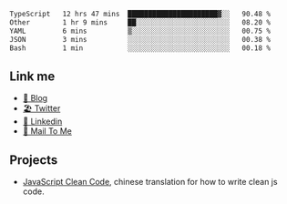 <!--START_SECTION:waka-->

```txt
TypeScript   12 hrs 47 mins  ██████████████████████▓░░   90.48 %
Other        1 hr 9 mins     ██░░░░░░░░░░░░░░░░░░░░░░░   08.20 %
YAML         6 mins          ▒░░░░░░░░░░░░░░░░░░░░░░░░   00.75 %
JSON         3 mins          ░░░░░░░░░░░░░░░░░░░░░░░░░   00.38 %
Bash         1 min           ░░░░░░░░░░░░░░░░░░░░░░░░░   00.18 %
```

<!--END_SECTION:waka-->

## Link me

- [📕 Blog](https://chris-yu.vercel.app/)
- [🏖️ Twitter](https://twitter.com/yuetong3yu)
- [🧳 Linkedin](https://www.linkedin.com/in/yuetong3yu)
- [📧 Mail To Me](mailto:yuetong3yu@gmail.com)


## Projects 

- [JavaScript Clean Code](https://js-clean-code-cn.vercel.app/), chinese translation for how to write clean js code.
